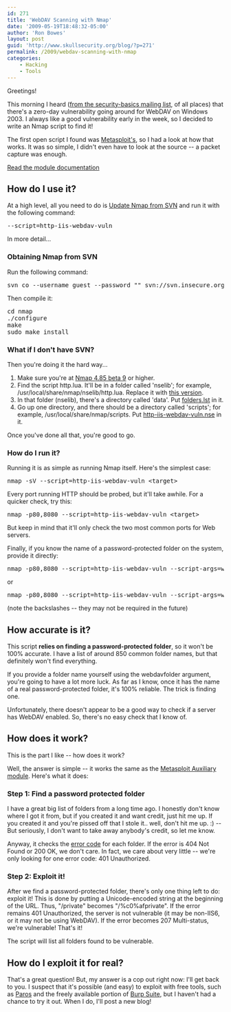 ```yaml
---
id: 271
title: 'WebDAV Scanning with Nmap'
date: '2009-05-19T18:48:32-05:00'
author: 'Ron Bowes'
layout: post
guid: 'http://www.skullsecurity.org/blog/?p=271'
permalink: /2009/webdav-scanning-with-nmap
categories:
    - Hacking
    - Tools
---
```


Greetings!

This morning I heard (<a href='http://www.securityfocus.com/archive/105/503536/30/30/threaded'>from the security-basics mailing list</a>, of all places) that there's a zero-day vulnerability going around for WebDAV on Windows 2003. I always like a good vulnerability early in the week, so I decided to write an Nmap script to find it!
<!--more-->
The first open script I found was <a href='http://metasploit.com:55555/EXPLOITS?MODE=SELECT&MODULE=iis50_webdav_ntdll'>Metasploit's</a>, so I had a look at how that works. It was so simple, I didn't even have to look at the source -- a packet capture was enough.

<a href='http://nmap.org/nsedoc/scripts/http-iis-webdav-vuln.html'>Read the module documentation</a>

<h2>How do I use it?</h2>
At a high level, all you need to do is <a href='http://nmap.org/book/install.html#inst-svn'>Update Nmap from SVN</a> and run it with the following command:
<pre>--script=http-iis-webdav-vuln</pre>

In more detail...
<h3>Obtaining Nmap from SVN</h3>
Run the following command:
<pre>svn co --username guest --password "" svn://svn.insecure.org/nmap/</pre>

Then compile it:
<pre>cd nmap
./configure
make
sudo make install
</pre>

<h3>What if I don't have SVN?</h3>
Then you're doing it the hard way...
<ol>
<li>Make sure you're at <a href='http://nmap.org/download.html'>
Nmap 4.85 beta 9</a> or higher.</li>
<li>Find the script http.lua. It'll be in a folder called 'nselib'; for example, /usr/local/share/nmap/nselib/http.lua. Replace it with <a href='/blogdata/http.lua'>this version</a>. </li>
<li>In that folder (nselib), there's a directory called 'data'. Put <a href='/blogdata/folders.lst'>folders.lst</a> in it. </li>
<li>Go up one directory, and there should be a directory called 'scripts'; for example, /usr/local/share/nmap/scripts. Put <a href='/blogdata/http-iis-webdav-vuln.nse'>http-iis-webdav-vuln.nse</a> in it. </li>
</ol>
Once you've done all that, you're good to go.

<h3>How do I run it?</h3>
Running it is as simple as running Nmap itself. Here's the simplest case:
<pre>nmap -sV --script=http-iis-webdav-vuln &lt;target&gt;</pre>

Every port running HTTP should be probed, but it'll take awhile. For a quicker check, try this:
<pre>nmap -p80,8080 --script=http-iis-webdav-vuln &lt;target&gt;</pre>

But keep in mind that it'll only check the two most common ports for Web servers.

Finally, if you know the name of a password-protected folder on the system, provide it directly:
<pre>nmap -p80,8080 --script=http-iis-webdav-vuln --script-args=webdavfolder=secret &lt;target&gt;</pre>
or
<pre>nmap -p80,8080 --script=http-iis-webdav-vuln --script-args=webdavfolder=\"my/folder/secret\" &lt;target&gt;</pre>
(note the backslashes -- they may not be required in the future)

<h2>How accurate is it?</h2>
This script <strong>relies on finding a password-protected folder</strong>, so it won't be 100% accurate. I have a list of around 850 common folder names, but that definitely won't find everything.

If you provide a folder name yourself using the webdavfolder argument, you're going to have a lot more luck. As far as I know, once it has the name of a real password-protected folder, it's 100% reliable. The trick is finding one.

Unfortunately, there doesn't appear to be a good way to check if a server has WebDAV enabled. So, there's no easy check that I know of.

<h2>How does it work?</h2>
This is the part I like -- how does it work?

Well, the answer is simple -- it works the same as the <a href='http://metasploit.com:55555/EXPLOITS?MODE=SELECT&MODULE=iis50_webdav_ntdll'>Metasploit Auxiliary module</a>. Here's what it does:
<h3>Step 1: Find a password protected folder</h3>
I have a great big list of folders from a long time ago. I honestly don't know where I got it from, but if you created it and want credit, just hit me up. If you created it and you're pissed off that I stole it.. well, don't hit me up. :) -- But seriously, I don't want to take away anybody's credit, so let me know.

Anyway, it checks the <a href='http://www.w3.org/Protocols/rfc2616/rfc2616-sec10.html'>error code</a> for each folder. If the error is 404 Not Found or 200 OK, we don't care. In fact, we care about very little -- we're only looking for one error code: 401 Unauthorized.

<h3>Step 2: Exploit it!</h3>
After we find a password-protected folder, there's only one thing left to do: exploit it! This is done by putting a Unicode-encoded string at the beginning of the URL. Thus, "/private" becomes "/%c0%afprivate". If the error remains 401 Unauthorized, the server is not vulnerable (it may be non-IIS6, or it may not be using WebDAV). If the error becomes 207 Multi-status, we're vulnerable! That's it!

The script will list all folders found to be vulnerable.

<h2>How do I exploit it for real?</h2>
That's a great question! But, my answer is a cop out right now: I'll get back to you. I suspect that it's possible (and easy) to exploit with free tools, such as <a href='http://www.parosproxy.org/'>Paros</a> and the freely available portion of <a href='http://portswigger.net/suite/'>Burp Suite</a>, but I haven't had a chance to try it out. When I do, I'll post a new blog!
